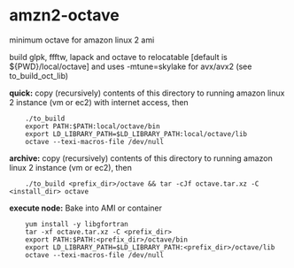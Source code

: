 # amzn2-octave
minimum octave for amazon linux 2 ami

build glpk, ffftw, lapack and octave to relocatable [default is ${PWD}/local/octave] and uses -mtune=skylake for avx/avx2 (see to_build_oct_lib)

<b>quick:</b> copy (recursively) contents of this directory to running amazon linux 2 instance (vm or ec2) with internet access, then
	
		./to_build
		export PATH:$PATH:local/octave/bin
		export LD_LIBRARY_PATH=$LD_LIBRARY_PATH:local/octave/lib
		octave --texi-macros-file /dev/null
		
		
<b>archive:</b> copy (recursively) contents of this directory to running amazon linux 2 instance (vm or ec2), then
	
		./to_build <prefix_dir>/octave && tar -cJf octave.tar.xz -C <install_dir> octave

	
<b>execute node:</b> Bake into AMI or container
	
		yum install -y libgfortran
		tar -xf octave.tar.xz -C <prefix_dir>
		export PATH:$PATH:<prefix_dir>/octave/bin
		export LD_LIBRARY_PATH=$LD_LIBRARY_PATH:<prefix_dir>/octave/lib
		octave --texi-macros-file /dev/null
		

